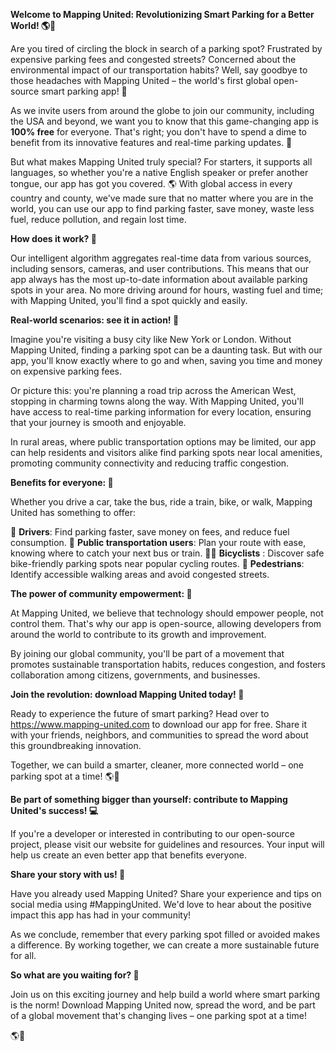 **Welcome to Mapping United: Revolutionizing Smart Parking for a Better World! 🌎🚗**

Are you tired of circling the block in search of a parking spot? Frustrated by expensive parking fees and congested streets? Concerned about the environmental impact of our transportation habits? Well, say goodbye to those headaches with Mapping United – the world's first global open-source smart parking app! 🌟

As we invite users from around the globe to join our community, including the USA and beyond, we want you to know that this game-changing app is **100% free** for everyone. That's right; you don't have to spend a dime to benefit from its innovative features and real-time parking updates. 🤑

But what makes Mapping United truly special? For starters, it supports all languages, so whether you're a native English speaker or prefer another tongue, our app has got you covered. 🌎 With global access in every country and county, we've made sure that no matter where you are in the world, you can use our app to find parking faster, save money, waste less fuel, reduce pollution, and regain lost time.

**How does it work? 🤔**

Our intelligent algorithm aggregates real-time data from various sources, including sensors, cameras, and user contributions. This means that our app always has the most up-to-date information about available parking spots in your area. No more driving around for hours, wasting fuel and time; with Mapping United, you'll find a spot quickly and easily.

**Real-world scenarios: see it in action! 🌈**

Imagine you're visiting a busy city like New York or London. Without Mapping United, finding a parking spot can be a daunting task. But with our app, you'll know exactly where to go and when, saving you time and money on expensive parking fees.

Or picture this: you're planning a road trip across the American West, stopping in charming towns along the way. With Mapping United, you'll have access to real-time parking information for every location, ensuring that your journey is smooth and enjoyable.

In rural areas, where public transportation options may be limited, our app can help residents and visitors alike find parking spots near local amenities, promoting community connectivity and reducing traffic congestion.

**Benefits for everyone: 🌟**

Whether you drive a car, take the bus, ride a train, bike, or walk, Mapping United has something to offer:

🚗 **Drivers**: Find parking faster, save money on fees, and reduce fuel consumption.
🚌 **Public transportation users**: Plan your route with ease, knowing where to catch your next bus or train.
🚴‍♂️ **Bicyclists** : Discover safe bike-friendly parking spots near popular cycling routes.
💃 **Pedestrians**: Identify accessible walking areas and avoid congested streets.

**The power of community empowerment: 🌟**

At Mapping United, we believe that technology should empower people, not control them. That's why our app is open-source, allowing developers from around the world to contribute to its growth and improvement.

By joining our global community, you'll be part of a movement that promotes sustainable transportation habits, reduces congestion, and fosters collaboration among citizens, governments, and businesses.

**Join the revolution: download Mapping United today! 📱**

Ready to experience the future of smart parking? Head over to https://www.mapping-united.com to download our app for free. Share it with your friends, neighbors, and communities to spread the word about this groundbreaking innovation.

Together, we can build a smarter, cleaner, more connected world – one parking spot at a time! 🌎💚

**Be part of something bigger than yourself: contribute to Mapping United's success! 💻**

If you're a developer or interested in contributing to our open-source project, please visit our website for guidelines and resources. Your input will help us create an even better app that benefits everyone.

**Share your story with us! 📢**

Have you already used Mapping United? Share your experience and tips on social media using #MappingUnited. We'd love to hear about the positive impact this app has had in your community!

As we conclude, remember that every parking spot filled or avoided makes a difference. By working together, we can create a more sustainable future for all.

**So what are you waiting for? 🚀**

Join us on this exciting journey and help build a world where smart parking is the norm! Download Mapping United now, spread the word, and be part of a global movement that's changing lives – one parking spot at a time!

🌎💚